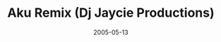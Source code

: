 ---
layout: cassette
title: "Aku Remix (Dj Jaycie Productions)"
date: 2005-05-13
publish: 2015-05-13
category: Single
tags: [dj_jaycie]
artist: "Reggie"
description: "Aku Remix<br>Dj Jaycie Productions"
artwork: "0BwOVcFj5qu4TaDkwQlRPZk1pekU"
cassete: "0BwOVcFj5qu4Ta1RxUm1aem9iT2M"
socialmedia: ""
download: ""
side-a: "'reggie_-_aku_remix'"
side-b: "'reggie_-_aku_remix'"
icon: '<i class="demo-icon icon-cassette"></i>'
---